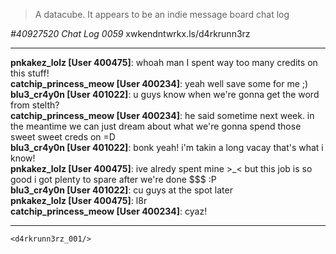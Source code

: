 >A datacube. It appears to be an indie message board chat log

 *#40927520 Chat Log 0059* xwkendntwrkx.ls/d4rkrunn3rz
 ***

**pnkakez_lolz [User 400475]**: whoah man I spent way too many credits on this stuff!  
**catchip_princess_meow [User 400234]**: yeah well save some for me ;)  
**blu3_cr4y0n [User 401022]**: u guys know when we're gonna get the word from stelth?  
**catchip_princess_meow [User 400234]**: he said sometime next week. in the meantime we can just dream about what we're gonna spend those sweet sweet creds on =D  
**blu3_cr4y0n [User 401022]**: bonk yeah! i'm takin a long vacay that's what i know!  
**pnkakez_lolz [User 400475]**: ive alredy spent mine >_< but this job is so good i got plenty to spare after we're done $$$ :P  
**blu3_cr4y0n [User 401022]**: cu guys at the spot later  
**pnkakez_lolz [User 400475]**: l8r  
**catchip_princess_meow [User 400234]**: cyaz!  
***
`<d4rkrunn3rz_001/>`